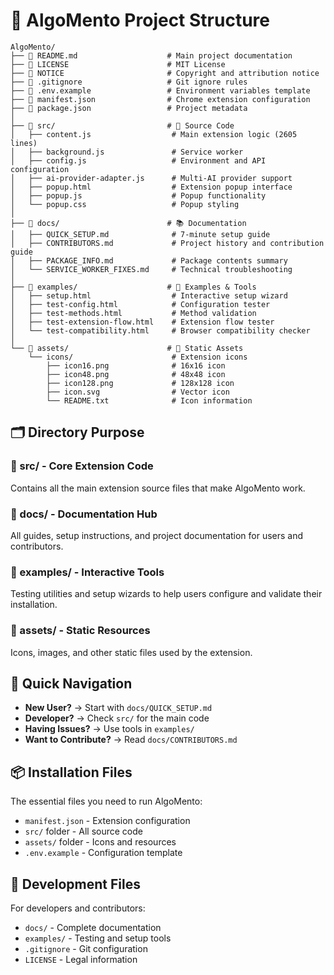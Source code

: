# 📁 AlgoMento Project Structure

```
AlgoMento/
├── 📄 README.md                    # Main project documentation
├── 📄 LICENSE                      # MIT License
├── 📄 NOTICE                       # Copyright and attribution notice
├── 📄 .gitignore                   # Git ignore rules
├── 📄 .env.example                 # Environment variables template
├── 📄 manifest.json                # Chrome extension configuration
├── 📄 package.json                 # Project metadata
│
├── 📂 src/                         # 🔧 Source Code
│   ├── content.js                  # Main extension logic (2605 lines)
│   ├── background.js               # Service worker
│   ├── config.js                   # Environment and API configuration
│   ├── ai-provider-adapter.js      # Multi-AI provider support
│   ├── popup.html                  # Extension popup interface
│   ├── popup.js                    # Popup functionality
│   └── popup.css                   # Popup styling
│
├── 📂 docs/                        # 📚 Documentation
│   ├── QUICK_SETUP.md              # 7-minute setup guide
│   ├── CONTRIBUTORS.md             # Project history and contribution guide
│   ├── PACKAGE_INFO.md             # Package contents summary
│   └── SERVICE_WORKER_FIXES.md     # Technical troubleshooting
│
├── 📂 examples/                    # 🧪 Examples & Tools
│   ├── setup.html                  # Interactive setup wizard
│   ├── test-config.html            # Configuration tester
│   ├── test-methods.html           # Method validation
│   ├── test-extension-flow.html    # Extension flow tester
│   └── test-compatibility.html     # Browser compatibility checker
│
└── 📂 assets/                      # 🎨 Static Assets
    └── icons/                      # Extension icons
        ├── icon16.png              # 16x16 icon
        ├── icon48.png              # 48x48 icon
        ├── icon128.png             # 128x128 icon
        ├── icon.svg                # Vector icon
        └── README.txt              # Icon information
```

## 🗂️ Directory Purpose

### **📂 src/** - Core Extension Code
Contains all the main extension source files that make AlgoMento work.

### **📂 docs/** - Documentation Hub
All guides, setup instructions, and project documentation for users and contributors.

### **📂 examples/** - Interactive Tools
Testing utilities and setup wizards to help users configure and validate their installation.

### **📂 assets/** - Static Resources
Icons, images, and other static files used by the extension.

## 🚀 Quick Navigation

- **New User?** → Start with `docs/QUICK_SETUP.md`
- **Developer?** → Check `src/` for the main code
- **Having Issues?** → Use tools in `examples/`
- **Want to Contribute?** → Read `docs/CONTRIBUTORS.md`

## 📦 Installation Files

The essential files you need to run AlgoMento:
- `manifest.json` - Extension configuration
- `src/` folder - All source code
- `assets/` folder - Icons and resources
- `.env.example` - Configuration template

## 🔧 Development Files

For developers and contributors:
- `docs/` - Complete documentation
- `examples/` - Testing and setup tools
- `.gitignore` - Git configuration
- `LICENSE` - Legal information
